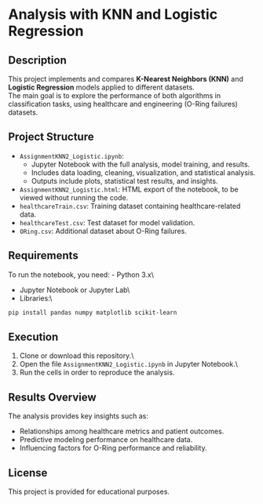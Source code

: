 # Analysis with KNN and Logistic Regression

## Description

This project implements and compares **K-Nearest Neighbors (KNN)** and
**Logistic Regression** models applied to different datasets.\
The main goal is to explore the performance of both algorithms in
classification tasks, using healthcare and engineering (O-Ring failures)
datasets.

## Project Structure

-   `AssignmentKNN2_Logistic.ipynb`: 
    - Jupyter Notebook with the full analysis, model training, and results.
    - Includes data loading, cleaning, visualization, and statistical analysis.
    - Outputs include plots, statistical test results, and insights.
-   `AssignmentKNN2_Logistic.html`: HTML export of the notebook, to be
    viewed without running the code.
-   `healthcareTrain.csv`: Training dataset containing healthcare-related data.
-   `healthcareTest.csv`: Test dataset for model validation.
-   `ORing.csv`: Additional dataset about O-Ring failures.

## Requirements

To run the notebook, you need: - Python 3.x\
- Jupyter Notebook or Jupyter Lab\
- Libraries:\
```bash   
pip install pandas numpy matplotlib scikit-learn
```

## Execution

1.  Clone or download this repository.\
2.  Open the file `AssignmentKNN2_Logistic.ipynb` in Jupyter Notebook.\
3.  Run the cells in order to reproduce the analysis.

## Results Overview

The analysis provides key insights such as:

-   Relationships among healthcare metrics and patient outcomes.
-   Predictive modeling performance on healthcare data.
-   Influencing factors for O-Ring performance and reliability.

## License

This project is provided for educational purposes.  
